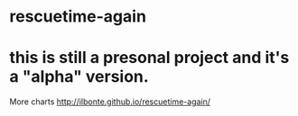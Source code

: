 # rescuetime-again
# this is still a presonal project and it's a "alpha" version. 
More charts
http://ilbonte.github.io/rescuetime-again/
